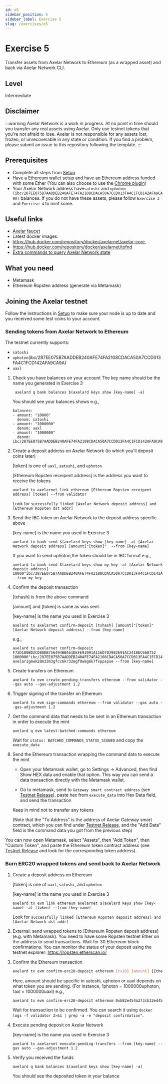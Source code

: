 ```yaml
---
id: e5
sidebar_position: 5
sidebar_label: Exercise 5
slug: /exercises/e5
---
```

# Exercise 5
Transfer assets from Axelar Network to Ethereum (as a wrapped asset) and back via Axelar Network CLI.

## Level
Intermediate

## Disclaimer
:::warning
Axelar Network is a work in progress. At no point in time should you transfer any real assets using Axelar. Only use testnet tokens that you're not afraid to lose. Axelar is not responsible for any assets lost, frozen, or unrecoverable in any state or condition. If you find a problem, please submit an issue to this repository following the template.
:::

## Prerequisites
- Complete all steps from [Setup](/setup.md)
- Have a Ethereum wallet setup and have an Ethereum address funded with some Ether (You can also choose to use the [Chrome plugin](https://chrome.google.com/webstore/detail/mew-cx/nlbmnnijcnlegkjjpcfjclmcfggfefdm?hl=en))
- Your Axelar Network address have`satoshi` and `uphoton (ibc/287EE075B7AADDEB240AFE74FA2108CDACA50A7CCD013FA4C1FCD142AFA9CA9A)` balances. If you do not have these assets, please follow `Exercise 3` and `Exercise 4` to mint some.

## Useful links
- [Axelar faucet](http://faucet.testnet.axelar.network/)
- Latest docker images:
- https://hub.docker.com/repository/docker/axelarnet/axelar-core,
- https://hub.docker.com/repository/docker/axelarnet/tofnd
- [Extra commands to query Axelar Network state](/extra-commands)

## What you need
- Metamask
- Ethereum Ropsten address (generate via Metamask)

## Joining the Axelar testnet

Follow the instructions in [Setup](/setup.md) to make sure your node is up to date and you received some test coins to your account.


### Sending tokens from Axelar Network to Ethereum

The testnet currently supports:
- `satoshi`
- `uphoton`(ibc/287EE075B7AADDEB240AFE74FA2108CDACA50A7CCD013FA4C1FCD142AFA9CA9A)
- `uaxl`

1. Check you have balances on your account
   The key name should be the name you generated in Exercise 3 
   ```
    axelard q bank balances $(axelard keys show [key-name] -a)
   ```
   You should see your balances shows e.g.,
   ```
   balances:
   - amount: "10000"
     denom: satoshi
   - amount: "1000000"
     denom: uaxl
   - amount: "1000000"
     denom: ibc/287EE075B7AADDEB240AFE74FA2108CDACA50A7CCD013FA4C1FCD142AFA9CA9A
   ```
2. Create a deposit address on Axelar Network (to which you'll deposit coins later)
   
   [token] is one of `uaxl`, `satoshi`, and `uphoton`
   
   [Ethereum Ropsten receipent address] is the address you want to receive the tokens
   ```
   axelard tx axelarnet link ethereum [Ethereum Ropsten receipent address] [token] --from validator
   ```
   Look for `successfully linked [Axelar Network deposit address] and [Ethereum Ropsten dst addr]`
   
3. Send the IBC token on Axelar Network to the deposit address specific above
   
    [key-name] is the name you used in Exercise 3
    
   ```
   axelard tx bank send $(axelard keys show [key-name] -a) [Axelar Network deposit address] [amount]"[token]"  --from [key-name]
   ```
   If you want to send uphoton,the token should be in IBC format e.g.,
   ```
   axelard tx bank send $(axelard keys show my-key -a) [Axelar Network deposit address] 10000"ibc/287EE075B7AADDEB240AFE74FA2108CDACA50A7CCD013FA4C1FCD142AFA9CA9A" --from my-key
   ```

4. Confirm the deposit transaction
   
   [txhash] is from the above command
   
   [amount] and [token] is same as was sent.

   [key-name] is the name you used in Exercise 3
   
   ```
   axelard tx axelarnet confirm-deposit [txhash] [amount]"[token]" [Axelar Network deposit address] --from [key-name]
   ```
   e.g.,
   ```
   axelard tx axelarnet confirm-deposit F72D180BD2CD80DB756494BB461DEFE93091A116D703982E91AC2418EC660752  1000000"ibc/287EE075B7AADDEB240AFE74FA2108CDACA50A7CCD013FA4C1FCD142AFA9CA9A" axelar1gmwk28m33m3gfcc6kr32egf0w8g6k7fvppspue --from [key-name]
   ```
5. Create transfers on Ethereum
   ```
   axelard tx evm create-pending-transfers ethereum --from validator --gas auto --gas-adjustment 1.2
   ```
6. Trigger signing of the transfer on Ethereum
   ```
   axelard tx evm sign-commands ethereum --from validator --gas auto --gas-adjustment 1.2
   ```
7. Get the command data that needs to be sent in an Ethereum transaction in order to execute the mint
   ```
   axelard q evm latest-batched-commands ethereum
   ```
   Wait for `status: BATCHED_COMMANDS_STATUS_SIGNED` and copy the `execute_data`
8. Send the Ethereum transaction wrapping the command data to execute the mint

   - Open your Metamask wallet, go to Settings -> Advanced, then find Show HEX data and enable that option. This way you can send a data transaction directly with the Metamask wallet. 

   - Go to metamask, send to `Gateway smart contract address` (see [Testnet Release](/testnet-releases)), paste hex from `execute_data` into Hex Data field, and send the transaction
     
   Keep in mind not to transfer any tokens

   (Note that the "To Address" is the address of Axelar Gateway smart contract, which you can find under [Testnet Release](/testnet-releases), and the "Add Data" field is the command data you got from the previous step)

You can now open Metamask, select "Assets", then "Add Token", then "Custom Token", and paste the Ethereum token contract address (see [Testnet Release](/testnet-releases) and look for the corresponding token address).

### Burn ERC20 wrapped tokens and send back to Axelar Network
1. Create a deposit address on Ethereum
   
   [token] is one of `uaxl`, `satoshi`, and `uphoton`
   
   [key-name] is the name you used in Exercise 3   

   ```
   axelard tx evm link ethereum axelarnet $(axelard keys show [key-name] -a) [token] --from [key-name]
   ```
   Look for `successfully linked [Ethereum Ropsten deposit address] and [Axelar Network dst addr]`
2. External: send wrapped tokens to  [Ethereum Ropsten deposit address] (e.g. with Metamask). You need to have some Ropsten testnet Ether on the address to send transactions. Wait for 30 Ethereum block confirmations. You can monitor the status of your deposit using the testnet explorer: https://ropsten.etherscan.io/

3. Confirm the Ethereum transaction

   ```bash
   axelard tx evm confirm-erc20-deposit ethereum [txID] [amount] [Ethereum Ropsten deposit address] --from [key-name]
   ```
   Here, amount should be specific in satoshi, uphoton or uaxl depends on what token you are sending. 
   (For instance, 1photon = 1000000uphoton,  1axl = 1000000uaxl)
   e.g.,

   ```bash
   axelard tx evm confirm-erc20-deposit ethereum 0xb82e454a273cb32ed45a435767982293c12bf099ba419badc0a728e731f5825e 1000000 0x5CFEcE3b659e657E02e31d864ef0adE028a42a8E --from validator
   ```

   Wait for transaction to be confirmed.
   You can search it using `docker logs -f validator 2>&1 | grep -a -e "deposit confirmation"`.
4. Execute pending deposit on Axelar Network
   
   [key-name] is the name you used in Exercise 3
   ```
   axelard tx axelarnet execute-pending-transfers --from [key-name] --gas auto --gas-adjustment 1.2
   ```
5. Verify you received the funds
   ```
   axelard q bank balances $(axelard keys show [key-name] -a)
   ```
   You should see the deposited token in your balance